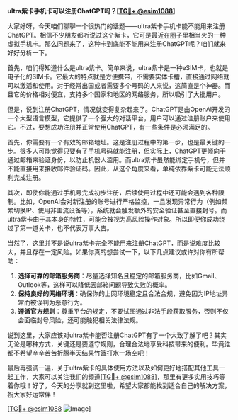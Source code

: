 **ultra紫卡手机卡可以注册ChatGPT吗？[[TG💪+ @esim1088](https://t.me/s/esim1088)]**

大家好呀，今天咱们聊聊一个很热门的话题——ultra紫卡手机卡能不能用来注册ChatGPT。相信不少朋友都听说过这个紫卡，它可是最近在圈子里相当火的一种虚拟手机卡。那么问题来了，这种卡到底能不能用来注册ChatGPT呢？咱们就来好好分析一下。

首先，咱们得知道什么是ultra紫卡。简单来说，ultra紫卡是一种eSIM卡，也就是电子化的SIM卡。它最大的特点就是方便携带，不需要实体卡槽，直接通过网络就可以激活和使用。对于经常出国或者需要多个号码的人来说，这简直是个神器。而且它的价格相对便宜，支持多个国家和地区的网络服务，所以吸引了大批用户。

但是，说到注册ChatGPT，情况就变得复杂起来了。ChatGPT是由OpenAI开发的一个大型语言模型，它提供了一个强大的对话平台，用户可以通过注册账户来使用它。不过，要想成功注册并正常使用ChatGPT，有一些条件是必须满足的。

首先，你需要有一个有效的邮箱地址。这是注册过程中的第一步，也是最关键的一步。很多人可能觉得只要有了手机号码就能注册，但实际上，ChatGPT更倾向于通过邮箱来验证身份，以防止机器人滥用。而ultra紫卡虽然能绑定手机号，但并不能直接用来接收邮件验证码。因此，从这个角度来看，单纯依靠紫卡可能无法顺利完成注册。

其次，即使你能通过手机号完成初步注册，后续使用过程中还可能会遇到各种限制。比如，OpenAI会对新注册的账号进行严格监控，一旦发现异常行为（例如频繁切换IP、使用非主流设备等），系统就会触发额外的安全验证甚至直接封号。而ultra紫卡由于其本身的特性，可能会被视为高风险操作对象。所以即便你成功绕过了第一道关卡，也不代表万事大吉。

当然了，这里并不是说ultra紫卡完全不能用来注册ChatGPT，而是说难度比较大，并且存在一定风险。如果你真的想尝试一下，以下几点建议或许对你有所帮助：

1. **选择可靠的邮箱服务商**：尽量选择知名且稳定的邮箱服务商，比如Gmail、Outlook等，这样可以降低因邮箱问题导致失败的概率。
2. **保持良好的网络环境**：确保你的上网环境稳定且合法合规，避免因为IP地址异常而被误判为恶意行为。
3. **遵循官方规则**：尊重平台的规定，不要试图通过非法手段获取服务，否则不仅会面临封号风险，还可能触犯相关法律法规。

说到这里，大家应该对ultra紫卡能否注册ChatGPT有了一个大致了解了吧？其实无论是哪种方式，关键还是要遵守规则，合理合法地享受科技带来的便利。毕竟谁都不希望辛辛苦苦折腾半天结果竹篮打水一场空吧！

最后再强调一遍，关于ultra紫卡的具体使用方法以及如何更好地搭配其他工具一起工作，大家可以关注我们的频道[[TG💪+ @esim1088](https://t.me/s/esim1088)]，那里有更多实用技巧等着你哦！好了，今天的分享就到这里啦，希望大家都能找到适合自己的解决方案，祝大家好运常伴！

[[TG💪+ @esim1088](https://t.me/s/esim1088) ![Image](https://i.postimg.cc/4NQfJmqS/Snipaste-2025-05-13-00-14-12.png)]